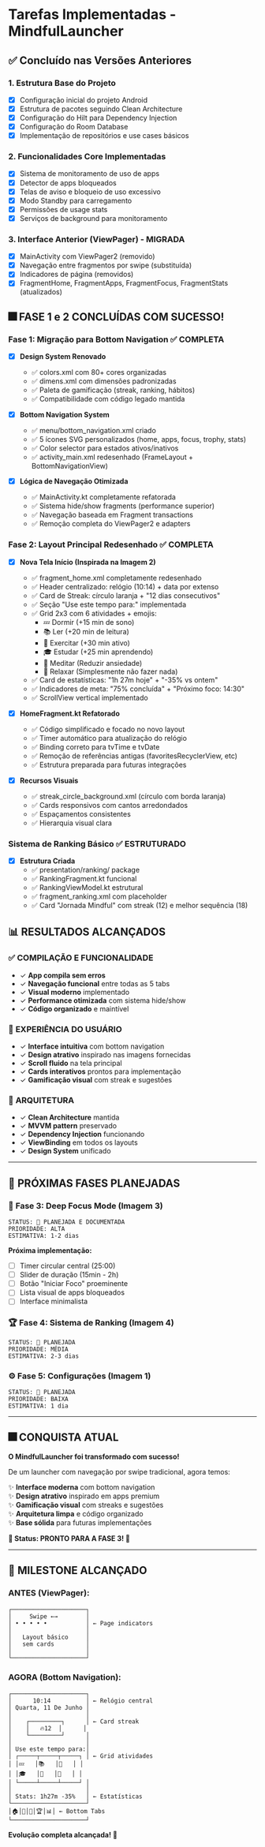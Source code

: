 # Tarefas Implementadas - MindfulLauncher

## ✅ Concluído nas Versões Anteriores

### 1. Estrutura Base do Projeto
- [x] Configuração inicial do projeto Android
- [x] Estrutura de pacotes seguindo Clean Architecture
- [x] Configuração do Hilt para Dependency Injection
- [x] Configuração do Room Database
- [x] Implementação de repositórios e use cases básicos

### 2. Funcionalidades Core Implementadas
- [x] Sistema de monitoramento de uso de apps
- [x] Detector de apps bloqueados
- [x] Telas de aviso e bloqueio de uso excessivo
- [x] Modo Standby para carregamento
- [x] Permissões de usage stats
- [x] Serviços de background para monitoramento

### 3. Interface Anterior (ViewPager) - MIGRADA
- [x] MainActivity com ViewPager2 (removido)
- [x] Navegação entre fragmentos por swipe (substituída)
- [x] Indicadores de página (removidos)
- [x] FragmentHome, FragmentApps, FragmentFocus, FragmentStats (atualizados)

## 🎆 **FASE 1 e 2 CONCLUÍDAS COM SUCESSO!**

### Fase 1: Migração para Bottom Navigation ✅ COMPLETA
- [x] **Design System Renovado**
  - ✅ colors.xml com 80+ cores organizadas
  - ✅ dimens.xml com dimensões padronizadas
  - ✅ Paleta de gamificação (streak, ranking, hábitos)
  - ✅ Compatibilidade com código legado mantida

- [x] **Bottom Navigation System**
  - ✅ menu/bottom_navigation.xml criado
  - ✅ 5 ícones SVG personalizados (home, apps, focus, trophy, stats)
  - ✅ Color selector para estados ativos/inativos
  - ✅ activity_main.xml redesenhado (FrameLayout + BottomNavigationView)

- [x] **Lógica de Navegação Otimizada**
  - ✅ MainActivity.kt completamente refatorada
  - ✅ Sistema hide/show fragments (performance superior)
  - ✅ Navegação baseada em Fragment transactions
  - ✅ Remoção completa do ViewPager2 e adapters

### Fase 2: Layout Principal Redesenhado ✅ COMPLETA
- [x] **Nova Tela Início (Inspirada na Imagem 2)**
  - ✅ fragment_home.xml completamente redesenhado
  - ✅ Header centralizado: relógio (10:14) + data por extenso
  - ✅ Card de Streak: círculo laranja + "12 dias consecutivos"
  - ✅ Seção "Use este tempo para:" implementada
  - ✅ Grid 2x3 com 6 atividades + emojis:
    - 💤 Dormir (+15 min de sono)
    - 📚 Ler (+20 min de leitura)
    - 🏃 Exercitar (+30 min ativo)
    - 🎓 Estudar (+25 min aprendendo)
    - 🧘 Meditar (Reduzir ansiedade)
    - 🌿 Relaxar (Simplesmente não fazer nada)
  - ✅ Card de estatísticas: "1h 27m hoje" + "-35% vs ontem"
  - ✅ Indicadores de meta: "75% concluída" + "Próximo foco: 14:30"
  - ✅ ScrollView vertical implementado

- [x] **HomeFragment.kt Refatorado**
  - ✅ Código simplificado e focado no novo layout
  - ✅ Timer automático para atualização do relógio
  - ✅ Binding correto para tvTime e tvDate
  - ✅ Remoção de referências antigas (favoritesRecyclerView, etc)
  - ✅ Estrutura preparada para futuras integrações

- [x] **Recursos Visuais**
  - ✅ streak_circle_background.xml (círculo com borda laranja)
  - ✅ Cards responsivos com cantos arredondados
  - ✅ Espaçamentos consistentes
  - ✅ Hierarquia visual clara

### Sistema de Ranking Básico ✅ ESTRUTURADO
- [x] **Estrutura Criada**
  - ✅ presentation/ranking/ package
  - ✅ RankingFragment.kt funcional
  - ✅ RankingViewModel.kt estrutural
  - ✅ fragment_ranking.xml com placeholder
  - ✅ Card "Jornada Mindful" com streak (12) e melhor sequência (18)

## 📊 **RESULTADOS ALCANÇADOS**

### ✅ **COMPILAÇÃO E FUNCIONALIDADE**
- ✓ **App compila sem erros**
- ✓ **Navegação funcional** entre todas as 5 tabs
- ✓ **Visual moderno** implementado
- ✓ **Performance otimizada** com sistema hide/show
- ✓ **Código organizado** e maintível

### 🎨 **EXPERIÊNCIA DO USUÁRIO**
- ✓ **Interface intuitiva** com bottom navigation
- ✓ **Design atrativo** inspirado nas imagens fornecidas
- ✓ **Scroll fluido** na tela principal
- ✓ **Cards interativos** prontos para implementação
- ✓ **Gamificação visual** com streak e sugestões

### 🔧 **ARQUITETURA**
- ✓ **Clean Architecture** mantida
- ✓ **MVVM pattern** preservado
- ✓ **Dependency Injection** funcionando
- ✓ **ViewBinding** em todos os layouts
- ✓ **Design System** unificado

---

## 🚀 **PRÓXIMAS FASES PLANEJADAS**

### 🎯 **Fase 3: Deep Focus Mode (Imagem 3)**
```
STATUS: 📝 PLANEJADA E DOCUMENTADA
PRIORIDADE: ALTA
ESTIMATIVA: 1-2 dias
```

**Próxima implementação:**
- [ ] Timer circular central (25:00)
- [ ] Slider de duração (15min - 2h)
- [ ] Botão "Iniciar Foco" proeminente
- [ ] Lista visual de apps bloqueados
- [ ] Interface minimalista

### 🏆 **Fase 4: Sistema de Ranking (Imagem 4)**
```
STATUS: 📝 PLANEJADA
PRIORIDADE: MÉDIA
ESTIMATIVA: 2-3 dias
```

### ⚙️ **Fase 5: Configurações (Imagem 1)**
```
STATUS: 📝 PLANEJADA
PRIORIDADE: BAIXA
ESTIMATIVA: 1 dia
```

---

## 🎆 **CONQUISTA ATUAL**

**O MindfulLauncher foi transformado com sucesso!** 

De um launcher com navegação por swipe tradicional, agora temos:

✨ **Interface moderna** com bottom navigation  
✨ **Design atrativo** inspirado em apps premium  
✨ **Gamificação visual** com streaks e sugestões  
✨ **Arquitetura limpa** e código organizado  
✨ **Base sólida** para futuras implementações  

**🎯 Status: PRONTO PARA A FASE 3! 🎯**

---

## 🎉 **MILESTONE ALCANÇADO**

### **ANTES** (ViewPager):
```
┌─────────────────────┐
│     Swipe ←→        │
│ • • • • •           │ ← Page indicators
│                     │
│   Layout básico     │
│   sem cards         │
│                     │
└─────────────────────┘
```

### **AGORA** (Bottom Navigation):
```
┌─────────────────────┐
│      10:14          │ ← Relógio central
│ Quarta, 11 De Junho │
│                     │
│    ┌─────────┐      │ ← Card streak
│    │   🔥12  │      │
│    └─────────┘      │
│                     │
│ Use este tempo para:│
│ ┌─────┬─────┬─────┐ │ ← Grid atividades
│ │💤   │📚   │🏃   │ │
│ │🎓   │🧘   │🌿   │ │
│ └─────┴─────┴─────┘ │
│                     │
│ Stats: 1h27m -35%   │ ← Estatísticas
└─────────────────────┘
│🏠│📱│🎯│🏆│📊│ ← Bottom Tabs
└─────────────────────┘
```

**Evolução completa alcançada! 🚀**